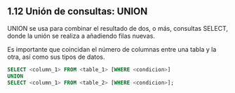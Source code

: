 ## 1.12 Unión de consultas: UNION

UNION se usa para combinar el resultado de dos, o más, consultas SELECT, donde la unión se realiza a añadiendo filas nuevas.

Es importante que coincidan el número de columnas entre una tabla y la otra, así como sus tipos de datos.

``` sql
SELECT <column_1> FROM <table_1> [WHERE <condicion>]
UNION
SELECT <column_1> FROM <table_2> [WHERE <condicion>];
```

